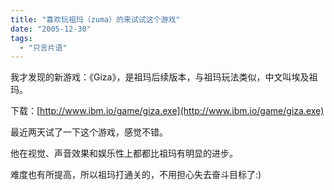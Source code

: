 ```yaml
---
title: "喜欢玩祖玛（zuma）的来试试这个游戏"
date: "2005-12-30"
tags: 
  - "只言片语"
---
```


我才发现的新游戏：《Giza》，是祖玛后续版本，与祖玛玩法类似，中文叫埃及祖玛。



下载：[http://www.ibm.io/game/giza.exe](http://www.ibm.io/game/giza.exe)

最近两天试了一下这个游戏，感觉不错。

他在视觉、声音效果和娱乐性上都都比祖玛有明显的进步。

难度也有所提高，所以祖玛打通关的，不用担心失去奋斗目标了:)
